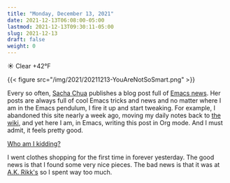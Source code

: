 ```yaml
---
title: "Monday, December 13, 2021"
date: 2021-12-13T06:08:00-05:00
lastmod: 2021-12-13T09:30:11-05:00
slug: 2021-12-13
draft: false
weight: 0
---
```


☀️ Clear +42°F

{{< figure src="/img/2021/20211213-YouAreNotSoSmart.png" >}}

Every so often, [Sacha Chua](https://sachachua.com/blog) publishes a blog post full of [Emacs news](https://sachachua.com/blog/2021/12/2021-12-13-emacs-news/). Her posts are always full of cool Emacs tricks and news and no matter where I am in the Emacs pendulum, I fire it up and start tweaking. For example, I abandoned this site nearly a week ago, moving my daily notes back to [the wiki](https://rudimentarylathe.wiki), and yet here I am, in Emacs, writing this post in Org mode. And I must admit, it feels pretty good.

[Who am I kidding?](https://baty.blog/2021/one-wiki-one-blog-one-social/)

I went clothes shopping for the first time in forever yesterday. The good news is that I found some very nice pieces. The bad news is that it was at [A.K. Rikk's](https://akrikks.com) so I spent way too much.

[//]: # "Exported with love from a post written in Org mode"
[//]: # "- https://github.com/kaushalmodi/ox-hugo"
